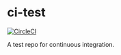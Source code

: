 # ci-test
[![CircleCI](https://circleci.com/gh/bradwindy/ci-test.svg?style=svg)](https://circleci.com/gh/bradwindy/ci-test)

A test repo for continuous integration.
